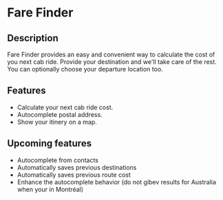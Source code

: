 Fare Finder
===========

Description
-----------
Fare Finder provides an easy and convenient way to calculate the cost of you
next cab ride. Provide your destination and we'll take care of the rest. You can
optionally choose your departure location too.


Features
--------
+ Calculate your next cab ride cost.
+ Autocomplete postal address.
+ Show your itinery on a map.


Upcoming features
----------------
+ Autocomplete from contacts
+ Automatically saves previous destinations
+ Automatically saves previous route cost
+ Enhance the autocomplete behavior (do not gibev results for Australia when
  your in Montréal)
